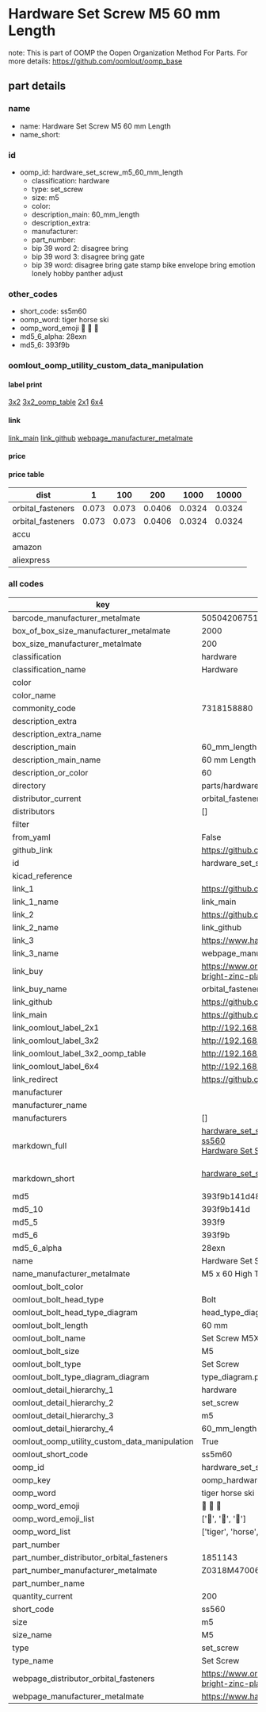 # Hardware Set Screw M5 60 mm Length  

note: This is part of OOMP the Oopen Organization Method For Parts. For more details: https://github.com/oomlout/oomp_base

##  part details
  







### name
* name: Hardware Set Screw M5 60 mm Length
* name_short: 
### id
* oomp_id: hardware_set_screw_m5_60_mm_length
  * classification: hardware
  * type: set_screw
  * size: m5
  * color: 
  * description_main: 60_mm_length
  * description_extra: 
  * manufacturer: 
  * part_number: 
  * bip 39 word 2: disagree bring
  * bip 39 word 3: disagree bring gate
  * bip 39 word: disagree bring gate stamp bike envelope bring emotion lonely hobby panther adjust

### other_codes
* short_code: ss5m60
* oomp_word: tiger horse ski
* oomp_word_emoji :tiger: :horse: :ski:
* md5_6_alpha: 28exn
* md5_6: 393f9b






### oomlout_oomp_utility_custom_data_manipulation
#### label print
[3x2](http://192.168.1.245:1112/?label=oomp%2028exn)
[3x2_oomp_table](http://192.168.1.108:1112/?label=oomp%2028exn)
[2x1](http://192.168.1.242:1112/?label=oomp%2028exn)
[6x4](http://192.168.1.55:1112/?label=oomp%2028exn)    

#### link

[link_main](https://github.com/oomlout/oomlout_oomp_version_1_messy/tree/main/parts/hardware_set_screw_m5_60_mm_length) [link_github](https://github.com/oomlout/oomlout_oomp_version_1_messy/tree/main/parts/hardware_set_screw_m5_60_mm_length) [webpage_manufacturer_metalmate](https://www.harclob2b.com/m5-x-60-high-tensile-set-gr-8-8-zinc-plated-metalm-z0318m470060)                            

#### price

#### price table
| dist | 1 | 100 | 200 | 1000 | 10000 |
|------|---|-----|-----|------|-------|
| orbital_fasteners | 0.073 | 0.073 | 0.0406 | 0.0324 | 0.0324 |
| orbital_fasteners | 0.073 | 0.073 | 0.0406 | 0.0324 | 0.0324 | 
| accu |  |  |  |  |  | 
| amazon |  |  |  |  |  | 
| aliexpress |  |  |  |  |  | 














### all codes 
| key | value |  
| --- | --- |  
| barcode_manufacturer_metalmate | 5050420675192 |  
| box_of_box_size_manufacturer_metalmate | 2000 |  
| box_size_manufacturer_metalmate | 200 |  
| classification | hardware |  
| classification_name | Hardware |  
| color |  |  
| color_name |  |  
| commonity_code | 7318158880 |  
| description_extra |  |  
| description_extra_name |  |  
| description_main | 60_mm_length |  
| description_main_name | 60 mm Length |  
| description_or_color | 60 |  
| directory | parts/hardware_set_screw_m5_60_mm_length |  
| distributor_current | orbital_fasteners |  
| distributors | [] |  
| filter |  |  
| from_yaml | False |  
| github_link | https://github.com/oomlout/oomlout_oomp_part_src/tree/main/parts/hardware_set_screw_m5_60_mm_length |  
| id | hardware_set_screw_m5_60_mm_length |  
| kicad_reference |  |  
| link_1 | https://github.com/oomlout/oomlout_oomp_version_1_messy/tree/main/parts/hardware_set_screw_m5_60_mm_length |  
| link_1_name | link_main |  
| link_2 | https://github.com/oomlout/oomlout_oomp_version_1_messy/tree/main/parts/hardware_set_screw_m5_60_mm_length |  
| link_2_name | link_github |  
| link_3 | https://www.harclob2b.com/m5-x-60-high-tensile-set-gr-8-8-zinc-plated-metalm-z0318m470060 |  
| link_3_name | webpage_manufacturer_metalmate |  
| link_buy | https://www.orbitalfasteners.co.uk/products/m5-x-60-hexagon-head-set-screws-high-tensile-grade-8-8-bright-zinc-plated- |  
| link_buy_name | orbital_fasteners |  
| link_github | https://github.com/oomlout/oomlout_oomp_version_1_messy/tree/main/parts/hardware_set_screw_m5_60_mm_length |  
| link_main | https://github.com/oomlout/oomlout_oomp_version_1_messy/tree/main/parts/hardware_set_screw_m5_60_mm_length |  
| link_oomlout_label_2x1 | http://192.168.1.242:1112/?label=oomp%2028exn |  
| link_oomlout_label_3x2 | http://192.168.1.245:1112/?label=oomp%2028exn |  
| link_oomlout_label_3x2_oomp_table | http://192.168.1.108:1112/?label=oomp%2028exn |  
| link_oomlout_label_6x4 | http://192.168.1.55:1112/?label=oomp%2028exn |  
| link_redirect | https://github.com/oomlout/oomlout_oomp_version_1_messy/tree/main/parts/hardware_set_screw_m5_60_mm_length |  
| manufacturer |  |  
| manufacturer_name |  |  
| manufacturers | [] |  
| markdown_full | [hardware_set_screw_m5_60_mm_length](none)<br>[ss560](none)<br>[Hardware Set Screw M5 60 Mm Length](none)<br><br> |  
| markdown_short | [hardware_set_screw_m5_60_mm_length](none)<br><br> |  
| md5 | 393f9b141d48c3852f0b1d46c08709f6 |  
| md5_10 | 393f9b141d |  
| md5_5 | 393f9 |  
| md5_6 | 393f9b |  
| md5_6_alpha | 28exn |  
| name | Hardware Set Screw M5 60 mm Length |  
| name_manufacturer_metalmate | M5 x 60 High Tensile Set Gr 8.8 Zinc Plated Metalmate DIN 933 (ISO 4017) |  
| oomlout_bolt_color |  |  
| oomlout_bolt_head_type | Bolt |  
| oomlout_bolt_head_type_diagram | head_type_diagram.png |  
| oomlout_bolt_length | 60 mm |  
| oomlout_bolt_name | Set Screw M5X60 mm  (Bolt) |  
| oomlout_bolt_size | M5 |  
| oomlout_bolt_type | Set Screw |  
| oomlout_bolt_type_diagram_diagram | type_diagram.png |  
| oomlout_detail_hierarchy_1 | hardware |  
| oomlout_detail_hierarchy_2 | set_screw |  
| oomlout_detail_hierarchy_3 | m5 |  
| oomlout_detail_hierarchy_4 | 60_mm_length |  
| oomlout_oomp_utility_custom_data_manipulation | True |  
| oomlout_short_code | ss5m60 |  
| oomp_id | hardware_set_screw_m5_60_mm_length |  
| oomp_key | oomp_hardware_set_screw_m5_60_mm_length |  
| oomp_word | tiger horse ski |  
| oomp_word_emoji | :tiger: :horse: :ski: |  
| oomp_word_emoji_list | [':tiger:', ':horse:', ':ski:'] |  
| oomp_word_list | ['tiger', 'horse', 'ski'] |  
| part_number |  |  
| part_number_distributor_orbital_fasteners | 1851143 |  
| part_number_manufacturer_metalmate | Z0318M470060 |  
| part_number_name |  |  
| quantity_current | 200 |  
| short_code | ss560 |  
| size | m5 |  
| size_name | M5 |  
| type | set_screw |  
| type_name | Set Screw |  
| webpage_distributor_orbital_fasteners | https://www.orbitalfasteners.co.uk/products/m5-x-60-hexagon-head-set-screws-high-tensile-grade-8-8-bright-zinc-plated- |  
| webpage_manufacturer_metalmate | https://www.harclob2b.com/m5-x-60-high-tensile-set-gr-8-8-zinc-plated-metalm-z0318m470060 |  
